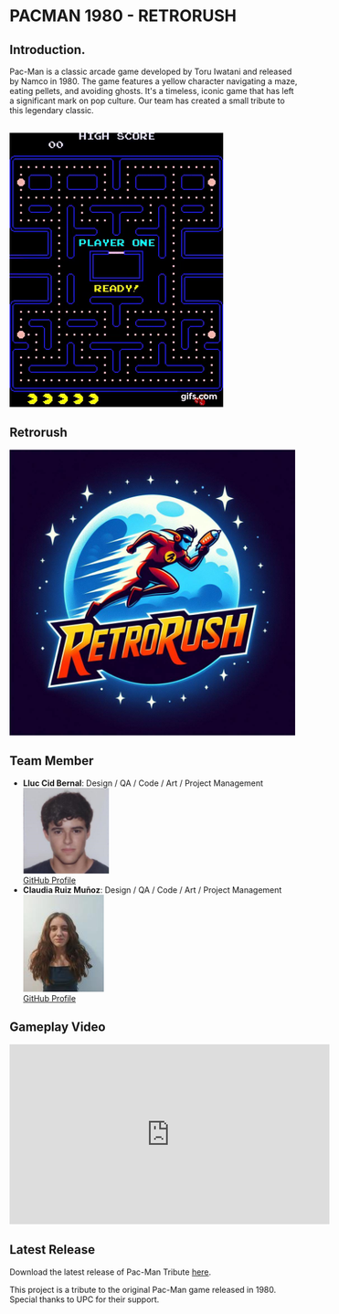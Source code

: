 
 <h1>PACMAN 1980 - RETRORUSH</h1>

<!-- Short Description of the Game -->
   <h2>Introduction.</h2>
   
Pac-Man is a classic arcade game developed by Toru Iwatani and released by Namco in 1980. The game features a yellow character navigating a maze, eating pellets, and avoiding ghosts. It's a timeless, iconic game that has left a significant mark on pop culture. Our team has created a small tribute to this legendary classic.<br>     <br>


   <img src="https://raw.githubusercontent.com/Lluccib/PacMan--RetroRush/web/Imatges/gif.gif" alt="gif">

   <br>

  <!-- Team Photo -->
 <h2>Retrorush</h2> 

   <img src="Imatges/Logo.jpg" alt="Team Photo" width="500" height="auto">
    
<!-- Main Contributions of Each Team Member -->
  <h2>Team Member</h2>

   <ul>
        <li>
            <strong>Lluc Cid Bernal</strong>: Design / QA / Code / Art / Project Management  <br>
           <img src="Imatges/Grup/lluc.png" alt="LLuc" width="150" height="auto">
            <br>
            <a href="https://github.com/Lluccib">GitHub Profile</a>
        </li>
        <li>
            <strong>Claudia Ruiz Muñoz</strong>: Design / QA / Code / Art / Project Management   <br>
            <img src="Imatges/clau.jpg" alt="Bruno">
            <br>
            <a href="https://github.com/cla4d1a">GitHub Profile</a>
        </li>
    <!-- Add more team members and their contributions as necessary -->
    </ul>
<!-- Embedded Gameplay Video -->
    <h2>Gameplay Video</h2>
    <iframe width="560" height="315" src="https://www.youtube.com/embed/dScq4P5gn4A" frameborder="0" allowfullscreen></iframe>
<!-- Replace VIDEO_ID with the actual ID of your YouTube video -->

<!-- Download Link for Latest Release -->
   <h2>Latest Release</h2>
   Download the latest release of Pac-Man Tribute <a href="https://github.com/Lluccib/PacMan--RetroRush">here</a>.

   <!-- Additional Information or Credits -->
   This project is a tribute to the original Pac-Man game released in 1980.
   Special thanks to UPC for their support.



   <br>
